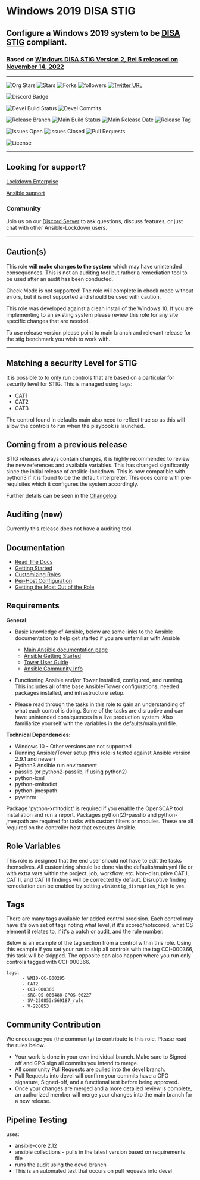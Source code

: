 # Windows 2019 DISA STIG

## Configure a Windows 2019 system to be [DISA STIG](https://public.cyber.mil/stigs/downloads/) compliant.

### Based on [ Windows DISA STIG Version 2, Rel 5 released on November 14, 2022 ](https://dl.dod.cyber.mil/wp-content/uploads/stigs/zip/U_MS_Windows_Server_2019_V2R5_STIG.zip)

---

![Org Stars](https://img.shields.io/github/stars/ansible-lockdown?label=Org%20Stars&style=social)
![Stars](https://img.shields.io/github/stars/ansible-lockdown/Windows-2019-STIG?label=Repo%20Stars&style=social)
![Forks](https://img.shields.io/github/forks/ansible-lockdown/Windows-2019-STIG?style=social)
![followers](https://img.shields.io/github/followers/ansible-lockdown?style=social)
[![Twitter URL](https://img.shields.io/twitter/url/https/twitter.com/AnsibleLockdown.svg?style=social&label=Follow%20%40AnsibleLockdown)](https://twitter.com/AnsibleLockdown)

<!-- ![Ansible Galaxy Quality](https://img.shields.io/ansible/quality/61461?label=Quality&&logo=ansible) -->
![Discord Badge](https://img.shields.io/discord/925818806838919229?logo=discord)

![Devel Build Status](https://img.shields.io/github/actions/workflow/status/ansible-lockdown/Windows-2019-STIG/windows_benchmark_testing.yml?label=Devel%20Build%20Status)
![Devel Commits](https://img.shields.io/github/commit-activity/m/ansible-lockdown/Windows-2019-STIG/devel?color=dark%20green&label=Devel%20Branch%20commits)

![Release Branch](https://img.shields.io/badge/Release%20Branch-Main-brightgreen) 
![Main Build Status](https://img.shields.io/github/actions/workflow/status/ansible-lockdown/Windows-2019-STIG/linux_benchmark_testing.yml?label=Build%20Status)
![Main Release Date](https://img.shields.io/github/release-date/ansible-lockdown/Windows-2019-STIG?label=Release%20Date)
![Release Tag](https://img.shields.io/github/v/tag/ansible-lockdown/Windows-2019-STIG?label=Release%20Tag&&color=success)

![Issues Open](https://img.shields.io/github/issues-raw/ansible-lockdown/Windows-2019-STIG?label=Open%20Issues)
![Issues Closed](https://img.shields.io/github/issues-closed-raw/ansible-lockdown/Windows-2019-STIG?label=Closed%20Issues&&color=success)
![Pull Requests](https://img.shields.io/github/issues-pr/ansible-lockdown/Windows-2019-STIG?label=Pull%20Requests)

![License](https://img.shields.io/github/license/ansible-lockdown/Windows-2019-STIG?label=License)

---

## Looking for support?

[Lockdown Enterprise](https://www.lockdownenterprise.com#GH_AL_WINDOWS_2019_stig)

[Ansible support](https://www.mindpointgroup.com/cybersecurity-products/ansible-counselor#GH_AL_WINDOWS_2019_stig)

### Community

Join us on our [Discord Server](https://discord.io/ansible-lockdown) to ask questions, discuss features, or just chat with other Ansible-Lockdown users.

---

## Caution(s)

This role **will make changes to the system** which may have unintended consequences. This is not an auditing tool but rather a remediation tool to be used after an audit has been conducted.

Check Mode is not supported! The role will complete in check mode without errors, but it is not supported and should be used with caution.

This role was developed against a clean install of the Windows 10. If you are implementing to an existing system please review this role for any site specific changes that are needed.

To use release version please point to main branch and relevant release for the stig benchmark you wish to work with.

---

## Matching a security Level for STIG

It is possible to to only run controls that are based on a particular for security level for STIG.
This is managed using tags:

- CAT1
- CAT2
- CAT3

The control found in defaults main also need to reflect true so as this will allow the controls to run when the playbook is launched. 

## Coming from a previous release

STIG releases always contain changes, it is highly recommended to review the new references and available variables. This has changed significantly since the initial release of ansible-lockdown.
This is now compatible with python3 if it is found to be the default interpreter. This does come with pre-requisites which it configures the system accordingly.

Further details can be seen in the [Changelog](./ChangeLog.md)

## Auditing (new)

Currently this release does not have a auditing tool. 

## Documentation

- [Read The Docs](https://ansible-lockdown.readthedocs.io/en/latest/)
- [Getting Started](https://www.lockdownenterprise.com/docs/getting-started-with-lockdown#GH_AL_WINDOWS_2019_stig)
- [Customizing Roles](https://www.lockdownenterprise.com/docs/customizing-lockdown-enterprise#GH_AL_WINDOWS_2019_stig)
- [Per-Host Configuration](https://www.lockdownenterprise.com/docs/per-host-lockdown-enterprise-configuration#GH_AL_WINDOWS_2019_stig)
- [Getting the Most Out of the Role](https://www.lockdownenterprise.com/docs/get-the-most-out-of-lockdown-enterprise#GH_AL_WINDOWS_2019_stig)

## Requirements

**General:**

- Basic knowledge of Ansible, below are some links to the Ansible documentation to help get started if you are unfamiliar with Ansible

  - [Main Ansible documentation page](https://docs.ansible.com)
  - [Ansible Getting Started](https://docs.ansible.com/ansible/latest/user_guide/intro_getting_started.html)
  - [Tower User Guide](https://docs.ansible.com/ansible-tower/latest/html/userguide/index.html)
  - [Ansible Community Info](https://docs.ansible.com/ansible/latest/community/index.html)
- Functioning Ansible and/or Tower Installed, configured, and running. This includes all of the base Ansible/Tower configurations, needed packages installed, and infrastructure setup.
- Please read through the tasks in this role to gain an understanding of what each control is doing. Some of the tasks are disruptive and can have unintended consiquences in a live production system. Also familiarize yourself with the variables in the defaults/main.yml file.

**Technical Dependencies:**

- Windows 10 - Other versions are not supported
- Running Ansible/Tower setup (this role is tested against Ansible version 2.9.1 and newer)
- Python3 Ansible run environment
- passlib (or python2-passlib, if using python2)
- python-lxml
- python-xmltodict
- python-jmespath
- pywinrm

Package 'python-xmltodict' is required if you enable the OpenSCAP tool installation and run a report. Packages python(2)-passlib and python-jmespath are required for tasks with custom filters or modules. These are all required on the controller host that executes Ansible.

## Role Variables

This role is designed that the end user should not have to edit the tasks themselves. All customizing should be done via the defaults/main.yml file or with extra vars within the project, job, workflow, etc. Non-disruptive CAT I, CAT II, and CAT III findings will be corrected by default. Disruptive finding remediation can be enabled by setting `win10stig_disruption_high` to `yes`.

## Tags

There are many tags available for added control precision. Each control may have it's own set of tags noting what level, if it's scored/notscored, what OS element it relates to, if it's a patch or audit, and the rule number.

Below is an example of the tag section from a control within this role. Using this example if you set your run to skip all controls with the tag CCI-000366, this task will be skipped. The opposite can also happen where you run only controls tagged with CCI-000366.

```sh
tags:
      - WN10-CC-000295
      - CAT2
      - CCI-000366
      - SRG-OS-000480-GPOS-00227
      - SV-220853r569187_rule
      - V-220853
```

## Community Contribution

We encourage you (the community) to contribute to this role. Please read the rules below.

- Your work is done in your own individual branch. Make sure to Signed-off and GPG sign all commits you intend to merge.
- All community Pull Requests are pulled into the devel branch.
- Pull Requests into devel will confirm your commits have a GPG signature, Signed-off, and a functional test before being approved.
- Once your changes are merged and a more detailed review is complete, an authorized member will merge your changes into the main branch for a new release.

## Pipeline Testing

uses:

- ansible-core 2.12
- ansible collections - pulls in the latest version based on requirements file
- runs the audit using the devel branch
- This is an automated test that occurs on pull requests into devel
